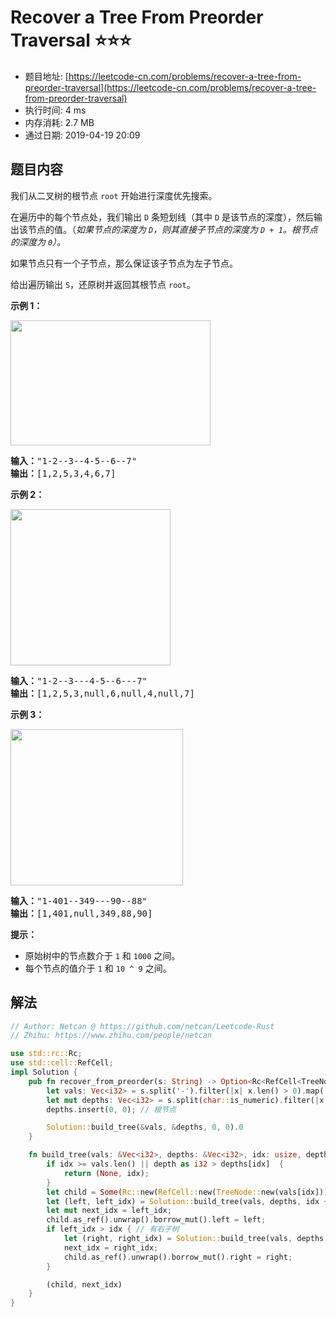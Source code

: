 # Recover a Tree From Preorder Traversal :star::star::star:
- 题目地址: [https://leetcode-cn.com/problems/recover-a-tree-from-preorder-traversal](https://leetcode-cn.com/problems/recover-a-tree-from-preorder-traversal)
- 执行时间: 4 ms 
- 内存消耗: 2.7 MB
- 通过日期: 2019-04-19 20:09

## 题目内容
<p>我们从二叉树的根节点 <code>root</code> 开始进行深度优先搜索。</p>

<p>在遍历中的每个节点处，我们输出 <code>D</code> 条短划线（其中 <code>D</code> 是该节点的深度），然后输出该节点的值。（<em>如果节点的深度为 <code>D</code>，则其直接子节点的深度为 <code>D + 1</code>。根节点的深度为 <code>0</code>）。</em></p>

<p>如果节点只有一个子节点，那么保证该子节点为左子节点。</p>

<p>给出遍历输出 <code>S</code>，还原树并返回其根节点 <code>root</code>。</p>



<p><strong>示例 1：</strong></p>

<p><strong><img alt="" src="https://assets.leetcode-cn.com/aliyun-lc-upload/uploads/2019/04/12/recover-a-tree-from-preorder-traversal.png" style="height: 200px; width: 320px;"></strong></p>

<pre><strong>输入：</strong>"1-2--3--4-5--6--7"
<strong>输出：</strong>[1,2,5,3,4,6,7]
</pre>

<p><strong>示例 2：</strong></p>

<p><strong><img alt="" src="https://assets.leetcode-cn.com/aliyun-lc-upload/uploads/2019/04/12/screen-shot-2019-04-10-at-114101-pm.png" style="height: 250px; width: 256px;"></strong></p>

<pre><strong>输入：</strong>"1-2--3---4-5--6---7"
<strong>输出：</strong>[1,2,5,3,null,6,null,4,null,7]
</pre>

<p><strong>示例 3：</strong></p>

<p><img alt="" src="https://assets.leetcode-cn.com/aliyun-lc-upload/uploads/2019/04/12/screen-shot-2019-04-10-at-114955-pm.png" style="height: 250px; width: 276px;"></p>

<pre><strong>输入：</strong>"1-401--349---90--88"
<strong>输出：</strong>[1,401,null,349,88,90]
</pre>



<p><strong>提示：</strong></p>

<ul>
	<li>原始树中的节点数介于 <code>1</code> 和 <code>1000</code> 之间。</li>
	<li>每个节点的值介于 <code>1</code> 和 <code>10 ^ 9</code> 之间。</li>
</ul>


## 解法
```rust
// Author: Netcan @ https://github.com/netcan/Leetcode-Rust
// Zhihu: https://www.zhihu.com/people/netcan

use std::rc::Rc;
use std::cell::RefCell;
impl Solution {
    pub fn recover_from_preorder(s: String) -> Option<Rc<RefCell<TreeNode>>> {
        let vals: Vec<i32> = s.split('-').filter(|x| x.len() > 0).map(|x| x.parse().unwrap()).collect();
        let mut depths: Vec<i32> = s.split(char::is_numeric).filter(|x| x.len() > 0).map(|x| x.len() as i32).collect();
        depths.insert(0, 0); // 根节点

        Solution::build_tree(&vals, &depths, 0, 0).0
    }

    fn build_tree(vals: &Vec<i32>, depths: &Vec<i32>, idx: usize, depth: usize) -> (Option<Rc<RefCell<TreeNode>>>, usize) {
        if idx >= vals.len() || depth as i32 > depths[idx]  {
            return (None, idx);
        }
        let child = Some(Rc::new(RefCell::new(TreeNode::new(vals[idx]))));
        let (left, left_idx) = Solution::build_tree(vals, depths, idx + 1, depth + 1);
        let mut next_idx = left_idx;
        child.as_ref().unwrap().borrow_mut().left = left;
        if left_idx > idx { // 有右子树
            let (right, right_idx) = Solution::build_tree(vals, depths, left_idx, depth + 1);
            next_idx = right_idx;
            child.as_ref().unwrap().borrow_mut().right = right;
        }

        (child, next_idx)
    }
}


```
